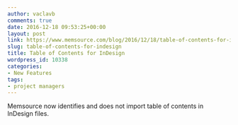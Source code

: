 ```yaml
---
author: vaclavb
comments: true
date: 2016-12-18 09:53:25+00:00
layout: post
link: https://www.memsource.com/blog/2016/12/18/table-of-contents-for-indesign/
slug: table-of-contents-for-indesign
title: Table of Contents for InDesign
wordpress_id: 10338
categories:
- New Features
tags:
- project managers
---
```


Memsource now identifies and does not import table of contents in InDesign files.
